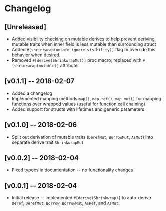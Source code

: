 # Changelog

## [Unreleased]

* Added visibility checking on mutable derives to help prevent deriving
  mutable traits when inner field is less mutable than surrounding struct
* Added `#[shrinkwrap(unsafe_ignore_visibility)]` flag to override this
  behavior when desired.
* Removed `#[derive(ShrinkwrapMut)]` proc macro; replaced with
  `#[shrinkwrap(mutable)]` attribute.

## [v0.1.1] -- 2018-02-07

* Added a changelog
* Implemented mapping methods `map()`, `map_ref()`, `map_mut()` for
  mapping functions over wrapped values (useful for function call chaining)
* Added support for structs with lifetimes and generic parameters

## [v0.1.0] -- 2018-02-06

* Split out derivation of mutable traits (`DerefMut`, `BorrowMut`, `AsMut`) into
  separate derive trait `ShrinkwrapMut`

## [v0.0.2] -- 2018-02-04

* Fixed typoes in documentation -- no functionality changes

## [v0.0.1] -- 2018-02-04

* Initial release -- implemented `#[derive(Shrinkwrap)]` to auto-derive
  `Deref`, `DerefMut`, `Borrow`, `BorrowMut`, `AsRef`, and `AsMut`.
